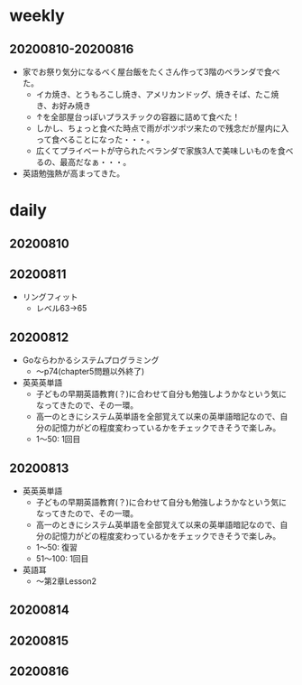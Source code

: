 # weekly
## 20200810-20200816
* 家でお祭り気分になるべく屋台飯をたくさん作って3階のベランダで食べた。
  * イカ焼き、とうもろこし焼き、アメリカンドッグ、焼きそば、たこ焼き、お好み焼き
  * ↑を全部屋台っぽいプラスチックの容器に詰めて食べた！
  * しかし、ちょっと食べた時点で雨がポツポツ来たので残念だが屋内に入って食べることになった・・・。
  * 広くてプライベートが守られたベランダで家族3人で美味しいものを食べるの、最高だなぁ・・・。
* 英語勉強熱が高まってきた。


# daily
## 20200810

## 20200811
* リングフィット
  * レベル63→65

## 20200812
* Goならわかるシステムプログラミング
  * 〜p74(chapter5問題以外終了)
* 英英英単語
  * 子どもの早期英語教育(？)に合わせて自分も勉強しようかなという気になってきたので、その一環。
  * 高一のときにシステム英単語を全部覚えて以来の英単語暗記なので、自分の記憶力がどの程度変わっているかをチェックできそうで楽しみ。
  * 1〜50: 1回目

## 20200813
* 英英英単語
  * 子どもの早期英語教育(？)に合わせて自分も勉強しようかなという気になってきたので、その一環。
  * 高一のときにシステム英単語を全部覚えて以来の英単語暗記なので、自分の記憶力がどの程度変わっているかをチェックできそうで楽しみ。
  * 1〜50: 復習
  * 51〜100: 1回目
* 英語耳
  * 〜第2章Lesson2

## 20200814

## 20200815

## 20200816

